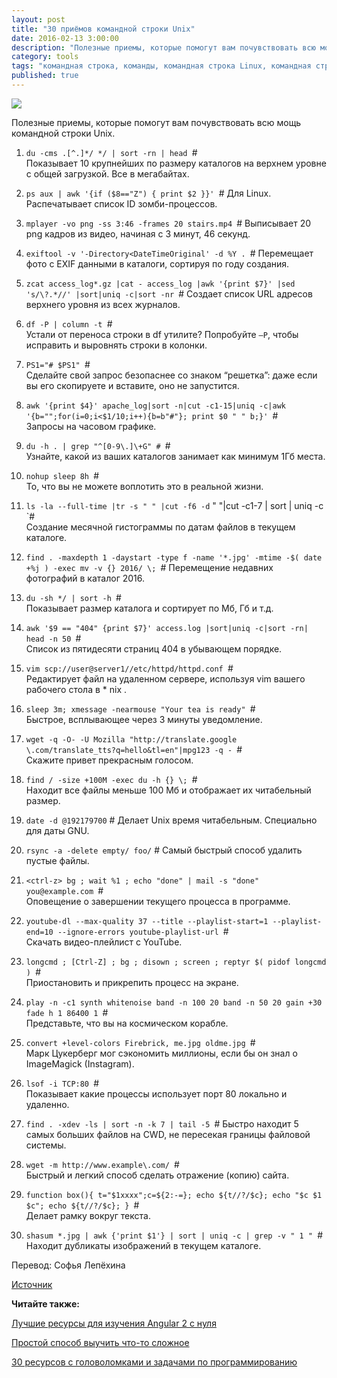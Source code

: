 ```yaml
---
layout: post
title: "30 приёмов командной строки Unix"
date: 2016-02-13 3:00:00
description: "Полезные приемы, которые помогут вам почувствовать всю мощь командной строки Unix."
category: tools
tags: "командная строка, команды, командная строка Linux, командная строка Unix, команды Linux, команды Unix"
published: true
---
```


<img src="http://blog.editoreye.com/content/images/2015/04/Hands-Typing-On-Laptop-With-Smartphone-And-Coffee-1.jpg" class="img-responsive" /><br />

Полезные приемы, которые помогут вам почувствовать всю мощь командной строки Unix.

<!-- more -->

1. `du -cms .[^.]*/ */ | sort -rn | head `\#  
Показывает 10 крупнейших по размеру каталогов на верхнем уровне с общей загрузкой. Все в мегабайтах.

2. `ps aux | awk '{if ($8=="Z") { print $2 }}' `\# 
 Для Linux. Распечатывает список ID зомби-процессов.

3. `mplayer -vo png -ss 3:46 -frames 20 stairs.mp4 `\# 
Выписывает 20 png кадров из видео, начиная с 3 минут, 46 секунд.

4. `exiftool -v '-Directory<DateTimeOriginal' -d %Y . `\# 
 Перемещает фото с EXIF данными в каталоги, сортируя по году создания.

5. `zcat access_log*.gz |cat - access_log |awk '{print $7}' |sed 's/\?.*//' |sort|uniq -c|sort -nr `\# 
Создает список URL адресов верхнего уровня из всех журналов.

6. `df -P | column -t `\#  
Устали от переноса строки в df утилите? Попробуйте `–P`, чтобы исправить и выровнять строки в колонки.

7. `PS1="# $PS1" `\#  
Сделайте свой запрос безопаснее со знаком “решетка”: даже если вы его скопируете и вставите, оно не запустится. 

8. `awk '{print $4}' apache_log|sort -n|cut -c1-15|uniq -c|awk '{b="";for(i=0;i<$1/10;i++){b=b"#"}; print $0 " " b;}' `\#  
Запросы на часовом графике. 

9. `du -h . | grep "^[0-9\.]\+G" # `\#  
Узнайте, какой из ваших каталогов занимает как минимум 1Гб места.

10. `nohup sleep 8h `\#  
То, что вы не можете воплотить это в реальной жизни.

11. `ls -la --full-time |tr -s " " |cut -f6 -d` " "|cut -c1-7 | sort | uniq -c `\#  
Создание месячной гистограммы по датам файлов в текущем каталоге. 

12. `find . -maxdepth 1 -daystart -type f -name '*.jpg' -mtime -$( date +%j ) -exec mv -v {} 2016/ \; `\# 
 Перемещение недавних фотографий в каталог 2016.

13. `du -sh */ | sort -h `\#  
Показывает размер каталога и сортирует по Мб, Гб и т.д.

14. `awk '$9 == "404" {print $7}' access.log |sort|uniq -c|sort -rn| head -n 50 `\#  
Список из пятидесяти страниц 404 в убывающем порядке.

15. `vim scp://user@server1//etc/httpd/httpd.conf `\#  
Редактирует файл на удаленном сервере, используя vim вашего рабочего стола в * nix .

16. `sleep 3m; xmessage -nearmouse "Your tea is ready" `\#  
Быстрое, всплывающее через 3 минуты уведомление.

17.	`wget -q -O- -U Mozilla "http://translate.google \.com/translate_tts?q=hello&tl=en"|mpg123 -q - `\#  
Скажите привет прекрасным голосом.

18. `find / -size +100M -exec du -h {} \; `\#  
Находит все файлы меньше 100 Мб и отображает их читабельный размер.

19. `date -d @192179700` # 
Делает Unix время читабельным. Специально для даты GNU.

20. `rsync -a -delete empty/ foo/` # 
Самый быстрый способ удалить пустые файлы.

21. `<ctrl-z> bg ; wait %1 ; echo "done" | mail -s "done" you@example.com `\#  
Оповещение о завершении текущего процесса в программе.

22. `youtube-dl --max-quality 37 --title --playlist-start=1 --playlist-end=10 --ignore-errors youtube-playlist-url `\#  
Скачать видео-плейлист с YouTube.

23. `longcmd ; [Ctrl-Z] ; bg ; disown ; screen ; reptyr $( pidof longcmd ) `\#  
Приостановить и прикрепить процесс на экране.

24. `play -n -c1 synth whitenoise band -n 100 20 band -n 50 20 gain +30 fade h 1 86400 1 `\#  
Представьте, что вы на космическом корабле.

25. `convert +level-colors Firebrick, me.jpg oldme.jpg `\#  
Марк Цукерберг мог сэкономить миллионы, если бы он знал о ImageMagick (Instagram).

26. `lsof -i TCP:80 `\#  
Показывает какие процессы использует порт 80 локально и удаленно. 

27. `find . -xdev -ls | sort -n -k 7 | tail -5 `\# 
 Быстро находит 5 самых больших файлов на CWD, не пересекая границы файловой системы. 

28. `wget -m http://www.example\.com/ `\#  
Быстрый и легкий способ сделать отражение (копию) сайта.

29. `function box(){ t="$1xxxx";c=${2:-=}; echo ${t//?/$c}; echo "$c $1 $c"; echo ${t//?/$c}; } `\#  
Делает рамку вокруг текста.

30. `shasum *.jpg | awk {'print $1'} | sort | uniq -c | grep -v " 1 " `\#  
Находит дубликаты изображений в текущем каталоге.



Перевод: Софья Лепёхина

[Источник](https://twitter.com/climagic)

**Читайте также:**

[Лучшие ресурсы для изучения Angular 2 с нуля](http://theasder.github.io/learning/2016/02/08/Best-Resources-for-Learning-Angular2-from-Scratch.html)

[Простой способ выучить что-то сложное](http://theasder.github.io/learning/2016/01/30/the-easy-way-to-learn-hard-stuff.html)

[30 ресурсов с головоломками и задачами по программированию](http://theasder.github.io/learning/2016/01/21/where-can-I-find-programming-puzzles-and-challenges.html)

